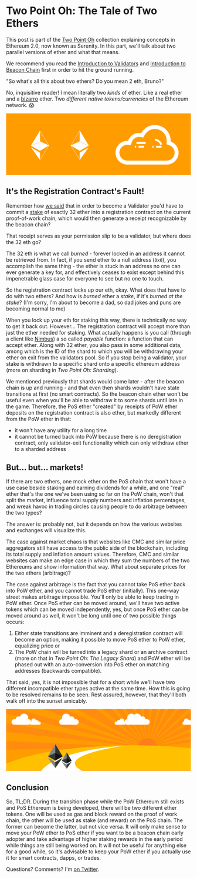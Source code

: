 # Two Point Oh: The Tale of Two Ethers

This post is part of the [Two Point Oh](https://our.status.im/tag/two-point-oh/) collection explaining concepts in Ethereum 2.0, now known as Serenity. In this part, we'll talk about two parallel versions of ether and what that means.

We recommend you read the [Introduction to Validators](https://our.status.im/two-point-oh-explaining-validators/) and [Introduction to Beacon Chain](https://our.status.im/two-point-oh-the-beacon-chain/) first in order to hit the ground running.

"So what's all this about two ethers? Do you mean 2 eth, Bruno?"

No, inquisitive reader! I mean literally two *kinds* of ether. Like a real ether and a [bizarro](https://en.wikipedia.org/wiki/Bizarro) ether. Two _different native tokens/currencies_ of the Ethereum network. 😱

![Hmmm, two ethers?](../images/01.png)

## It's the Registration Contract's Fault!

Remember how [we said](https://our.status.im/two-point-oh-explaining-validators/) that in order to become a Validator you'd have to commit a [stake](https://bitfalls.com/2018/04/24/whats-the-difference-between-proof-of-work-pow-proof-of-stake-pos-and-delegated-pos/) of exactly 32 ether into a registration contract on the current proof-of-work chain, which would then generate a receipt recognizable by the beacon chain?

That receipt serves as your permission slip to be a validator, but where does the 32 eth go?

The 32 eth is what we call _burned_ - forever locked in an address it cannot be retrieved from. In fact, if you send ether to a null address (`0x0`), you accomplish the same thing - the ether is stuck in an address no one can ever generate a key for, and effectively ceases to exist except behind this impenetrable glass case for everyone to see but no one to touch.

So the registration contract locks up our eth, okay.  What does that have to do with two ethers? And how is _burned_ ether a _stake_, if it's _burned at the stake_? (I'm sorry, I'm about to become a dad, so dad jokes and puns are becoming normal to me)

When you lock up your eth for staking this way, there is technically no way to get it back out. However... The registration contract will accept more than just the ether needed for staking. What actually happens is you call (through a client like [Nimbus](https://our.status.im/nimbus-for-newbies/)) a so called _payable_ function: a function that can accept ether. Along with 32 ether, you also pass in some additional data, among which is the ID of the shard to which you will be withdrawing your ether on exit from the validators pool. So if you stop being a validator, your stake is withdrawn to a specific shard onto a specific ethereum address (more on sharding in _Two Point Oh: Sharding_).

We mentioned previously that shards would come later - after the beacon chain is up and running - and that even then shards wouldn't have state transitions at first (no smart contracts).  So the beacon chain ether won't be useful even when you'll be able to withdraw it to some shards until late in the game. Therefore, the PoS ether "created" by receipts of PoW ether deposits on the registration contract is also ether, but markedly different from the PoW ether in that:

- it won't have any utility for a long time
- it cannot be turned back into PoW because there is no deregistration contract, only validator-exit functionality which can only withdraw ether to a sharded address

## But... but... markets!

If there are two ethers, one mock ether on the PoS chain that won't have a use case beside staking and earning dividends for a while, and one "real" ether that's the one we've been using so far on the PoW chain, won't that split the market, influence total supply numbers and inflation percentages, and wreak havoc in trading circles causing people to do arbitrage between the two types?

The answer is: probably not, but it depends on how the various websites and exchanges will visualize this.

The case against market chaos is that websites like CMC and similar price aggregators still have access to the public side of the blockchain, including its total supply and inflation amount values. Therefore, CMC and similar websites can make an edge case in which they sum the numbers of the two Ethereums and show information that way. What about separate prices for the two ethers (arbitrage)?

The case against arbitrage is the fact that you cannot take PoS ether back into PoW ether, and you cannot trade PoS ether (initially). This one-way street makes arbitrage impossible. You'll only be able to keep trading in PoW ether. Once PoS ether can be moved around, we'll have two active tokens which can be moved independently, yes, but once PoS ether can be moved around as well, it won't be long until one of two possible things occurs:

1. Either state transitions are imminent and a deregistration contract will become an option, making it possible to move PoS ether to PoW ether, equalizing price or
2. The PoW chain will be turned into a legacy shard or an archive contract (more on that in _Two Point Oh: The Legacy Shard_) and PoW ether will be phased out with an auto-conversion into PoS ether on matching addresses (backwards compatible).

That said, yes, it is not impossible that for a short while we'll have two different incompatible ether types active at the same time. How this is going to be resolved remains to be seen. Rest assured, however, that they'll both walk off into the sunset amicably.

![A peaceful coexistence between ethers](../images/header.png)

## Conclusion

So, TL;DR. During the transition phase while the PoW Ethereum still exists and PoS Ethereum is being developed, there will be two different ether tokens. One will be used as gas and block reward on the proof of work chain, the other will be used as stake (and reward) on the PoS chain. The former can become the latter, but not vice versa. It will only make sense to move your PoW ether to PoS ether if you want to be a beacon chain early adopter and take advantage of higher staking rewards in the early period while things are still being worked on. It will not be useful for anything else for a good while, so it's advisable to keep your PoW ether if you actually use it for smart contracts, dapps, or trades.

Questions? Comments? I'm [on Twitter](https://twitter.com/bitfalls).